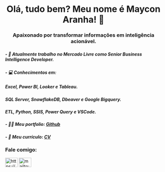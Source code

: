 <h1 align="center">Olá, tudo bem? Meu nome é Maycon Aranha! 👋</h1>
<h3 align="center">Apaixonado por transformar informações em inteligência acionável.</h3>

<h5></h5>

<h5>- 🔭 Atualmente trabalho no Mercado Livre como Senior Business Intelligence Developer. </h5>

<h5>- 💻 Conhecimentos em: </h5>
<h5>    Excel, Power BI, Looker e Tableau.</h5>
<h5>    SQL Server, SnowflakeDB, Dbeaver e Google Bigquery.</h5>
<h5>    ETL, Python, SSIS, Power Query e VSCode.</h5>

<h5>- 👨‍💻 Meu portfolio: <a href="https://github.com/mayconaranha">Github</a>

<h5>- 📄 Meu currículo: <a href="https://drive.google.com/file/d/174TPRcjkheElLLRP20tpNr5nfRWG_a0T/view?usp=drive_link">CV</a>


<h3 align="left">Fale comigo:</h3>
<p align="left">
<a href="https://www.linkedin.com/in/maycon-aranha/" target="blank"><img align="center" src="https://upload.wikimedia.org/wikipedia/commons/8/81/LinkedIn_icon.svg" alt="https://www.linkedin.com/in/maycon-henrique-aranha-da-silva-319b87193/" height="30" width="40" /></a>
<a href="mailto:maycon.aranha@outlook.com?" target="blank"><img align="center" src="https://www.svgrepo.com/show/303161/gmail-icon-logo.svg" alt="mailto:maicodob@gmail.com?" height="30" width="40" /></a>
</p>

